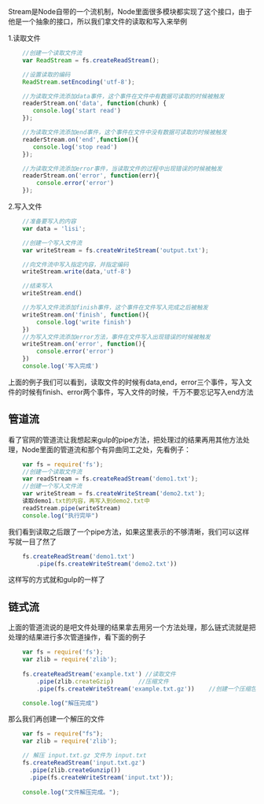 Stream是Node自带的一个流机制，Node里面很多模块都实现了这个接口，由于他是一个抽象的接口，所以我们拿文件的读取和写入来举例

1.读取文件
```js
    //创建一个读取文件流
    var ReadStream = fs.createReadStream();

    //设置读取的编码
    ReadStream.setEncoding('utf-8');

    //为读取文件流添加data事件，这个事件在文件中有数据可读取的时候被触发
    readerStream.on('data', function(chunk) {
       console.log('start read')
    });

    //为读取文件流添加end事件，这个事件在文件中没有数据可读取的时候被触发
    readerStream.on('end',function(){
       console.log('stop read')
    });

    //为读取文件流添加error事件，当读取文件的过程中出现错误的时候被触发
    readerStream.on('error', function(err){
        console.error('error')
    });
```
2.写入文件
```js
    //准备要写入的内容
    var data = 'lisi';

    //创建一个写入文件流
    var writeStream = fs.createWriteStream('output.txt');

    //向文件流中写入指定内容，并指定编码
    writeStream.write(data,'utf-8')

    //结束写入
    writeStream.end()

    //为写入文件流添加finish事件，这个事件在文件写入完成之后被触发
    writeStream.on('finish', function(){
        console.log('write finish')
    })
    //为写入文件流添加error方法，事件在文件写入出现错误的时候被触发
    writeStream.on('error', function(){
        console.error('error')
    })
    console.log('写入完成')
```
上面的例子我们可以看到，读取文件的时候有data,end，error三个事件，写入文件的时候有finish、error两个事件，写入文件的时候，千万不要忘记写入end方法

管道流
-
看了官网的管道流让我想起来gulp的pipe方法，把处理过的结果再用其他方法处理，Node里面的管道流和那个有异曲同工之处，先看例子：
```js
    var fs = require('fs');
    //创建一个读取文件流
    var readStream = fs.createReadStream('demo1.txt');
    //创建一个写入文件流
    var writeStream = fs.createWriteStream('demo2.txt');
    读取demo1.txt的内容，再写入到demo2.txt中
    readStream.pipe(writeStream)
    console.log("执行完毕")
```
我们看到读取之后跟了一个pipe方法，如果这里表示的不够清晰，我们可以这样写就一目了然了
```js
    fs.createReadStream('demo1.txt')
        .pipe(fs.createWriteStream('demo2.txt'))
```
这样写的方式就和gulp的一样了

链式流
-
上面的管道流说的是吧文件处理的结果拿去用另一个方法处理，那么链式流就是把处理的结果进行多次管道操作，看下面的例子
```js
    var fs = require('fs');
    var zlib = require('zlib');
    
    fs.createReadStream('example.txt') //读取文件
        .pipe(zlib.createGzip)       //压缩文件
        .pipe(fs.createWriteStream('example.txt.gz'))    //创建一个压缩包

    console.log("解压完成")
```
那么我们再创建一个解压的文件
```js
    var fs = require("fs");
    var zlib = require('zlib');

    // 解压 input.txt.gz 文件为 input.txt
    fs.createReadStream('input.txt.gz')
      .pipe(zlib.createGunzip())
      .pipe(fs.createWriteStream('input.txt'));
      
    console.log("文件解压完成。");
```
